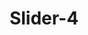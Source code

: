 ---
title: Slider-4
image: https://img.freepik.com/free-vector/solar-energy-environment-template-vector-clean-technology-banner_53876-136335.jpg
draft: false
type: electricalslider
---